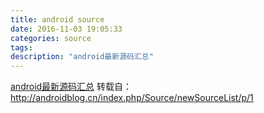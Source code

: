```yaml
---
title: android source
date: 2016-11-03 19:05:33
categories: source
tags:
description: "android最新源码汇总"
---
```

[android最新源码汇总](http://androidblog.cn/index.php/Source/newSourceList/p/1)
转载自：http://androidblog.cn/index.php/Source/newSourceList/p/1